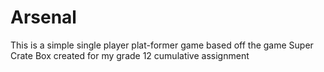 # Arsenal
This is a simple single player plat-former game based off the game Super Crate Box created for my grade 12 cumulative assignment
